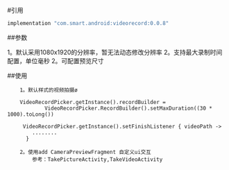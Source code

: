 

#引用
```groovy
implementation "com.smart.android:videorecord:0.0.8"
```

##参数

1。默认采用1080x1920的分辨率，暂无法动态修改分辨率
2。支持最大录制时间配置，单位毫秒
2。可配置预览尺寸

##使用

```
    1。默认样式的视频拍摄ø

    VideoRecordPicker.getInstance().recordBuilder =
            VideoRecordPicker.RecordBuilder().setMaxDuration((30 * 1000).toLong())

     VideoRecordPicker.getInstance().setFinishListener { videoPath ->
        ........
      }

    2。使用add CameraPreviewFragment 自定义ui交互
        参考：TakePictureActivity,TakeVideoActivity

```

